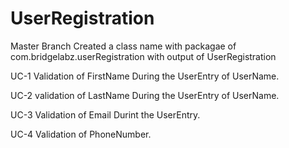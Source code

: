 # UserRegistration

Master Branch
  Created a class name with packagae of com.bridgelabz.userRegistration with output of UserRegistration
  
  UC-1
    Validation of FirstName During the UserEntry of UserName.
    
  UC-2
    validation of LastName During the UserEntry of UserName.
    
  UC-3
    Validation of Email Durint the UserEntry.
    
  UC-4
    Validation of PhoneNumber.
